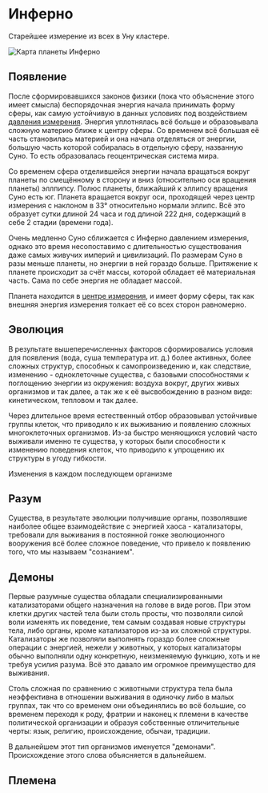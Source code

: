 # Инферно

Старейшее измерение из всех в Уну кластере.

![Карта планеты Инферно](/img/map/mars_with_water1.jpg)

## Появление

После сформировавшихся законов физики (пока что объяснение этого имеет смысла)
беспорядочная энергия начала принимать форму сферы, как самую устойчивую в данных
условиях под воздействием [давления измерения](../dimension-pressure).
Энергия уплотнялась всё больше и образовывала сложную материю ближе к центру сферы.
Со временем всё большая её часть становилась материей и она начала отделяться от энергии,
большую часть которой собиралась в отдельную сферу, названную Суно.
То есть образовалась геоцентрическая система мира.

Со временем сфера отделившейся энергии начала вращаться вокруг планеты по
смещённому в сторону и вниз (относительно оси вращения планеты) эллпипсу.
Полюс планеты, ближайший к эллипсу вращения Суно есть юг.
Планета вращается вокруг оси, проходящей через центр
измерения с наклоном в 33° относительно нормали эллипс.
Всё это образует сутки длиной 24 часа и год длиной 222 дня,
содержащий в себе 2 стадии (времени года). 

Очень медленно Суно сближается с Инферно давлением измерения, однако это время несопоставимо
с длительностью существования даже самых живучих империй и цивилизаций.
По размерам Суно в разы меньше планеты, но энергии в ней гораздо больше.
Притяжение к планете происходит за счёт массы, которой обладает её материальная часть.
Сама по себе энергия не обладает массой.

Планета находится в [центре измерения](../dimension-center),
и имеет форму сферы, так как внешняя энергия измерения толкает
её со всех сторон равномерно.

## Эволюция

В результате вышеперечисленных факторов сформировались условия для появления
(вода, суша температура ит. д.) более активных, более сложных структур,
способных к самопроизведению и, как следствие, изменению - одноклеточные существа,
с базовыми способностями к поглощению энергии из окружения:
воздуха вокруг, других живых организмов и так далее, а так же к 
её высвобождению в разном виде: кинетическом, тепловом и так далее.

Через длительное время естественный отбор образовывал устойчивые группы клеток,
что приводило к их выживанию и появлению сложных многоклеточных организмов. Из-за
быстро меняющихся условий часто выживали именно те существа, у которых были способности
к изменению поведения клеток, что приводило к упрощению их структуры в угоду гибкости.

Изменения в каждом последующем организме 

## Разум

Существа, в результате эволюции получившие органы, позволявшие наиболее общее взаимодействие
с энергией хаоса - катализаторы, требовали для выживания в постоянной гонке эволюционного
вооружения всё более сложное поведение, что привело к появлению того, что мы называем
"сознанием".

## Демоны

Первые разумные существа обладали специализированными катализаторами общего назначения
на голове в виде рогов. При этом клетки других частей тела были столь просты, что
позволяли силой воли изменять их поведение, тем самым создавая новые структуры тела,
либо органы, кроме катализаторов из-за их сложной структуры.
Катализаторы же позволяли выполнять гораздо более сложные операции
с энергией, нежели у животных, у которых катализаторы обычно выполняли одну конкретную,
неизменяемую функцию, хоть и не требуя усилия разума.
Всё это давало им огромное преимущество для выживания.

Столь сложная по сравнению с животными структура тела была неэффективна в отношении
выживания в одиночку либо в малых группах, так что со временем они объединялись во
всё большие, со временем переходя к роду, фратрии и наконец к 
племени в качестве политической организации и образуя собственные отличительные черты:
язык, религию, происхождение, обычаи, традиции.

В дальнейшем этот тип организмов именуется "демонами". Происхождение этого слова
объясняется в дальнейшем.

## Племена

